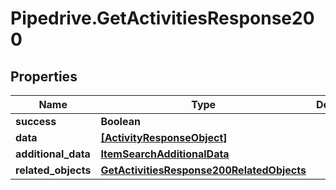 # Pipedrive.GetActivitiesResponse200

## Properties

Name | Type | Description | Notes
------------ | ------------- | ------------- | -------------
**success** | **Boolean** |  | [optional] 
**data** | [**[ActivityResponseObject]**](ActivityResponseObject.md) |  | [optional] 
**additional_data** | [**ItemSearchAdditionalData**](ItemSearchAdditionalData.md) |  | [optional] 
**related_objects** | [**GetActivitiesResponse200RelatedObjects**](GetActivitiesResponse200RelatedObjects.md) |  | [optional] 


